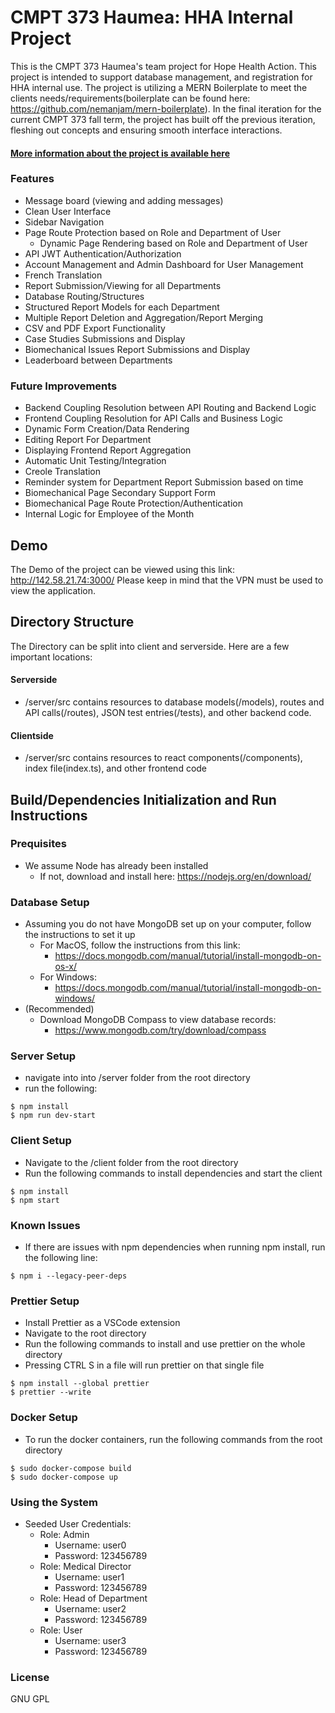 # CMPT 373 Haumea: HHA Internal Project

This is the CMPT 373 Haumea's team project for Hope Health Action. This project is intended to support database management, and registration for HHA internal use. The project is utilizing a MERN
Boilerplate to meet the clients needs/requirements(boilerplate can be found here: https://github.com/nemanjam/mern-boilerplate). In the final iteration for the current CMPT 373 fall term, the project
has built off the previous iteration, fleshing out concepts and ensuring smooth interface interactions.

#### [More information about the project is available here](https://docs.google.com/document/d/1JG4cK-soyS3thzk-ZJnUyMR3XHxJoLA5gg7Uk1v1aFk/edit?usp=sharing)

### Features

- Message board (viewing and adding messages)
- Clean User Interface
- Sidebar Navigation
- Page Route Protection based on Role and Department of User
  - Dynamic Page Rendering based on Role and Department of User
- API JWT Authentication/Authorization
- Account Management and Admin Dashboard for User Management
- French Translation
- Report Submission/Viewing for all Departments
- Database Routing/Structures
- Structured Report Models for each Department
- Multiple Report Deletion and Aggregation/Report Merging
- CSV and PDF Export Functionality
- Case Studies Submissions and Display
- Biomechanical Issues Report Submissions and Display
- Leaderboard between Departments

### Future Improvements

- Backend Coupling Resolution between API Routing and Backend Logic
- Frontend Coupling Resolution for API Calls and Business Logic
- Dynamic Form Creation/Data Rendering
- Editing Report For Department
- Displaying Frontend Report Aggregation
- Automatic Unit Testing/Integration
- Creole Translation
- Reminder system for Department Report Submission based on time
- Biomechanical Page Secondary Support Form
- Biomechanical Page Route Protection/Authentication
- Internal Logic for Employee of the Month

## Demo

The Demo of the project can be viewed using this link: http://142.58.21.74:3000/ Please keep in mind that the VPN must be used to view the application.

## Directory Structure

The Directory can be split into client and serverside. Here are a few important locations:

#### Serverside

- /server/src contains resources to database models(/models), routes and API calls(/routes), JSON test entries(/tests), and other backend code.

#### Clientside

- /server/src contains resources to react components(/components), index file(index.ts), and other frontend code

## Build/Dependencies Initialization and Run Instructions

### Prequisites

- We assume Node has already been installed
  - If not, download and install here: https://nodejs.org/en/download/

### Database Setup

- Assuming you do not have MongoDB set up on your computer, follow the instructions to set it up
  - For MacOS, follow the instructions from this link:
    - https://docs.mongodb.com/manual/tutorial/install-mongodb-on-os-x/
  - For Windows:
    - https://docs.mongodb.com/manual/tutorial/install-mongodb-on-windows/
- (Recommended)
  - Download MongoDB Compass to view database records:
    - https://www.mongodb.com/try/download/compass

### Server Setup

- navigate into into /server folder from the root directory
- run the following:

```
$ npm install
$ npm run dev-start
```

### Client Setup

- Navigate to the /client folder from the root directory
- Run the following commands to install dependencies and start the client

```
$ npm install
$ npm start
```

### Known Issues

- If there are issues with npm dependencies when running npm install, run the following line:

```
$ npm i --legacy-peer-deps
```

### Prettier Setup

- Install Prettier as a VSCode extension
- Navigate to the root directory
- Run the following commands to install and use prettier on the whole directory
- Pressing CTRL S in a file will run prettier on that single file

```
$ npm install --global prettier
$ prettier --write
```

### Docker Setup

- To run the docker containers, run the following commands from the root directory

```
$ sudo docker-compose build
$ sudo docker-compose up
```

### Using the System

- Seeded User Credentials:
  - Role: Admin
    - Username: user0
    - Password: 123456789
  - Role: Medical Director
    - Username: user1
    - Password: 123456789
  - Role: Head of Department
    - Username: user2
    - Password: 123456789
  - Role: User
    - Username: user3
    - Password: 123456789

### License

GNU GPL
